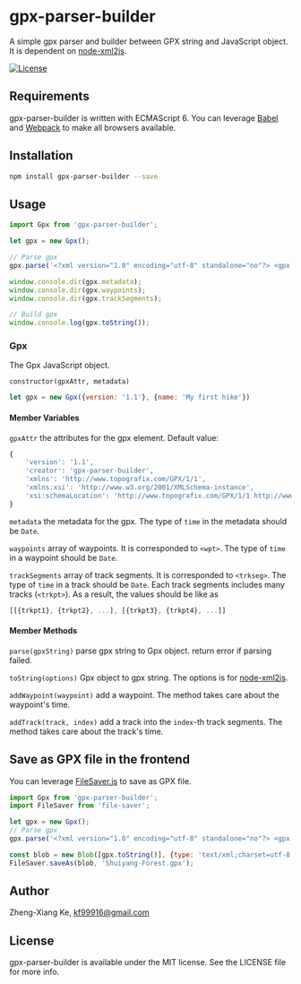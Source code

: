 # gpx-parser-builder
A simple gpx parser and builder between GPX string and JavaScript object. It is dependent on [node-xml2js](https://github.com/Leonidas-from-XIV/node-xml2js).

[![License](https://img.shields.io/github/license/kf99916/gpx-parser-builder.svg)](LICENSE)

## Requirements

gpx-parser-builder is written with ECMAScript 6. You can leverage [Babel](https://babeljs.io/) and [Webpack](https://webpack.js.org/) to make all browsers available.

## Installation

```bash
npm install gpx-parser-builder --save
```

## Usage

```javascript
import Gpx from 'gpx-parser-builder';

let gpx = new Gpx();

// Parse gpx
gpx.parse('<?xml version="1.0" encoding="utf-8" standalone="no"?> <gpx xmlns:xsi="http://www.w3.org/2001/XMLSchema-instance" version="1.1" xmlns="http://www.topografix.com/GPX/1/1" creator="Hikingbook" xmlns:gpxhb="https://hikingbook.net/xmlschemas/1/0" xsi:schemaLocation="http://www.topografix.com/GPX/1/1 http://www.topografix.com/GPX/1/1/gpx.xsd https://hikingbook.net/xmlschemas/1/0 https://hikingbook.net/xmlschemas/1/0/gpxhb.xsd"> <metadata> <name>2017.4.2 - 2017.4.4 Shuiyang Forest</name> <desc>Hikingbook makes hiking safer. Record your hikes completely and get the information of the hiking routes through the hiking records.</desc> <author> <name>Kfs Phone by Hikingbook</name> <link href="https://hikingbook.net/"> <text>Hikingbook</text> </link> </author> <link href="https://hikingbook.net/"> <text>Hikingbook</text> </link> <time>2017-04-18T21:28:36+08:00</time> <keywords>Hikingbook</keywords> </metadata> <wpt lat="23.6344071105343" lon="120.791769968458"> <ele>1660.7646484375</ele> <time>2017-04-02T15:42:03+08:00</time> <name>01 SunLinkSea Hotel</name> <cmt>2017-04-02T15:42:03+08:00</cmt> <desc>01 SunLinkSea Hotel</desc> <src>Hikingbook</src> <link href="https://hikingbook.net/"> <text>Hikingbook</text> </link> <extensions> <gpxhb:weather>Clear</gpxhb:weather> </extensions> </wpt> <trkseg> <trkpt lat="25.136927" lon="121.602847"> <ele>561</ele> <time>2017-03-27T22:38:18.481Z</time> </trkpt> <trkpt lat="25.136927" lon="121.602847"> <ele>561</ele> <time>2017-03-27T22:38:18.481Z</time> </trkpt> <trkpt lat="25.136927" lon="121.602847"> <ele>561</ele> <time>2017-03-27T22:38:18.481Z</time> </trkpt> </trkseg> <trkseg> <trkpt lat="25.136927" lon="121.602847"> <ele>561</ele> <time>2017-03-27T22:38:18.481Z</time> </trkpt> <trkpt lat="25.136927" lon="121.602847"> <ele>561</ele> <time>2017-03-27T22:38:18.481Z</time> </trkpt> <trkpt lat="25.136927" lon="121.602847"> <ele>561</ele> <time>2017-03-27T22:38:18.481Z</time> </trkpt> </trkseg> </gpx>');

window.console.dir(gpx.metadata);
window.console.dir(gpx.waypoints);
window.console.dir(gpx.trackSegments);

// Build gpx
window.console.log(gpx.toString());
```

### Gpx

The Gpx JavaScript object.

`constructor(gpxAttr, metadata)` 

```javascript
let gpx = new Gpx({version: '1.1'}, {name: 'My first hike'})
```

#### Member Variables

`gpxAttr` the attributes for the gpx element. Default value:
```javascript
{
    'version': '1.1',
    'creator': 'gpx-parser-builder',
    'xmlns': 'http://www.topografix.com/GPX/1/1',
    'xmlns:xsi': 'http://www.w3.org/2001/XMLSchema-instance',
    'xsi:schemaLocation': 'http://www.topografix.com/GPX/1/1 http://www.topografix.com/GPX/1/1/gpx.xsd'
}
```

`metadata` the metadata for the gpx. The type of `time` in the metadata should be `Date`.

`waypoints` array of waypoints. It is corresponded to `<wpt>`. The type of `time` in a waypoint should be `Date`.

`trackSegments` array of track segments. It is corresponded to `<trkseg>`. The type of `time` in a track should be `Date`. Each track segments includes many tracks (`<trkpt>`). As a result, the values should be like as
```javascript
[[{trkpt1}, {trkpt2}, ...], [{trkpt3}, {trkpt4}, ...]]
```

#### Member Methods

`parse(gpxString)` parse gpx string to Gpx object. return error if parsing failed.

`toString(options)` Gpx object to gpx string. The options is for [node-xml2js](https://github.com/Leonidas-from-XIV/node-xml2js#options-for-the-builder-class).

`addWaypoint(waypoint)` add a waypoint. The method takes care about the waypoint's time.

`addTrack(track, index)` add a track into the `index`-th track segments. The method takes care about the track's time.

## Save as GPX file in the frontend

You can leverage [FileSaver.js](https://github.com/eligrey/FileSaver.js) to save as GPX file.

```javascript
import Gpx from 'gpx-parser-builder';
import FileSaver from 'file-saver';

let gpx = new Gpx();
// Parse gpx
gpx.parse('<?xml version="1.0" encoding="utf-8" standalone="no"?> <gpx xmlns:xsi="http://www.w3.org/2001/XMLSchema-instance" version="1.1" xmlns="http://www.topografix.com/GPX/1/1" creator="Hikingbook" xmlns:gpxhb="https://hikingbook.net/xmlschemas/1/0" xsi:schemaLocation="http://www.topografix.com/GPX/1/1 http://www.topografix.com/GPX/1/1/gpx.xsd https://hikingbook.net/xmlschemas/1/0 https://hikingbook.net/xmlschemas/1/0/gpxhb.xsd"> <metadata> <name>2017.4.2 - 2017.4.4 Shuiyang Forest</name> <desc>Hikingbook makes hiking safer. Record your hikes completely and get the information of the hiking routes through the hiking records.</desc> <author> <name>Kfs Phone by Hikingbook</name> <link href="https://hikingbook.net/"> <text>Hikingbook</text> </link> </author> <link href="https://hikingbook.net/"> <text>Hikingbook</text> </link> <time>2017-04-18T21:28:36+08:00</time> <keywords>Hikingbook</keywords> </metadata> <wpt lat="23.6344071105343" lon="120.791769968458"> <ele>1660.7646484375</ele> <time>2017-04-02T15:42:03+08:00</time> <name>01 SunLinkSea Hotel</name> <cmt>2017-04-02T15:42:03+08:00</cmt> <desc>01 SunLinkSea Hotel</desc> <src>Hikingbook</src> <link href="https://hikingbook.net/"> <text>Hikingbook</text> </link> <extensions> <gpxhb:weather>Clear</gpxhb:weather> </extensions> </wpt> <trkseg> <trkpt lat="25.136927" lon="121.602847"> <ele>561</ele> <time>2017-03-27T22:38:18.481Z</time> </trkpt> <trkpt lat="25.136927" lon="121.602847"> <ele>561</ele> <time>2017-03-27T22:38:18.481Z</time> </trkpt> <trkpt lat="25.136927" lon="121.602847"> <ele>561</ele> <time>2017-03-27T22:38:18.481Z</time> </trkpt> </trkseg> <trkseg> <trkpt lat="25.136927" lon="121.602847"> <ele>561</ele> <time>2017-03-27T22:38:18.481Z</time> </trkpt> <trkpt lat="25.136927" lon="121.602847"> <ele>561</ele> <time>2017-03-27T22:38:18.481Z</time> </trkpt> <trkpt lat="25.136927" lon="121.602847"> <ele>561</ele> <time>2017-03-27T22:38:18.481Z</time> </trkpt> </trkseg> </gpx>');

const blob = new Blob([gpx.toString()], {type: 'text/xml;charset=utf-8'});
FileSaver.saveAs(blob, 'Shuiyang-Forest.gpx');

```

## Author

Zheng-Xiang Ke, kf99916@gmail.com

## License

gpx-parser-builder is available under the MIT license. See the LICENSE file for more info.
